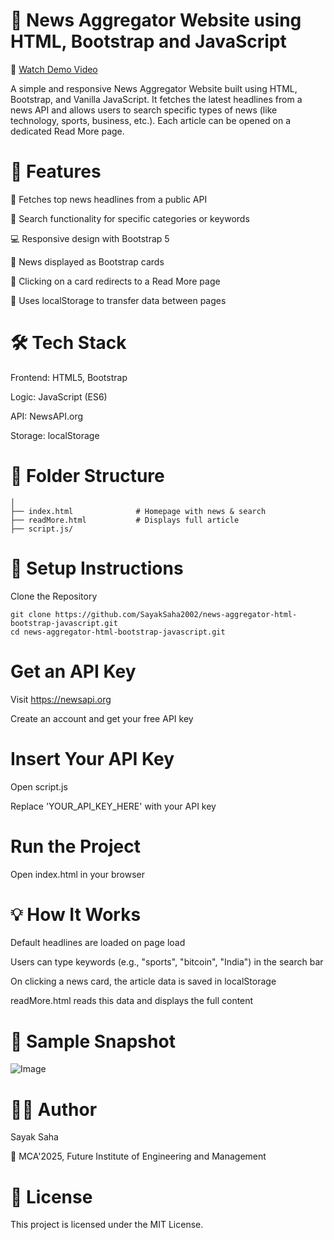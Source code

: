 ﻿# 📰 News Aggregator Website using HTML, Bootstrap and JavaScript
🎥 [Watch Demo Video](https://youtu.be/AlJ8WE9JrwI)

A simple and responsive News Aggregator Website built using HTML, Bootstrap, and Vanilla JavaScript. It fetches the latest headlines from a news API and allows users to search specific types of news (like technology, sports, business, etc.). Each article can be opened on a dedicated Read More page.

# 🚀 Features
📰 Fetches top news headlines from a public API

🔎 Search functionality for specific categories or keywords

💻 Responsive design with Bootstrap 5

🧱 News displayed as Bootstrap cards

📄 Clicking on a card redirects to a Read More page

💾 Uses localStorage to transfer data between pages

# 🛠️ Tech Stack
Frontend: HTML5, Bootstrap

Logic: JavaScript (ES6)

API: NewsAPI.org

Storage: localStorage

# 📁 Folder Structure
```news-aggregator/
│
├── index.html              # Homepage with news & search
├── readMore.html           # Displays full article
├── script.js/
```

# 🔧 Setup Instructions
Clone the Repository

```
git clone https://github.com/SayakSaha2002/news-aggregator-html-bootstrap-javascript.git
cd news-aggregator-html-bootstrap-javascript.git
```
# Get an API Key

Visit https://newsapi.org

Create an account and get your free API key

# Insert Your API Key

Open script.js

Replace 'YOUR_API_KEY_HERE' with your API key

# Run the Project

Open index.html in your browser

# 💡 How It Works
Default headlines are loaded on page load

Users can type keywords (e.g., "sports", "bitcoin", "India") in the search bar

On clicking a news card, the article data is saved in localStorage

readMore.html reads this data and displays the full content

# 📸 Sample Snapshot
![Image](https://github.com/user-attachments/assets/fc8767ed-2629-4588-a7c2-685463560caf)

# 🧑‍💻 Author
Sayak Saha

💼 MCA'2025, Future Institute of Engineering and Management

# 📃 License
This project is licensed under the MIT License.
